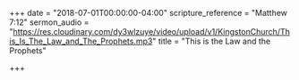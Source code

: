 +++
date = "2018-07-01T00:00:00-04:00"
scripture_reference = "Matthew 7:12"
sermon_audio = "https://res.cloudinary.com/dy3wlzuye/video/upload/v1/KingstonChurch/This_Is_The_Law_and_The_Prophets.mp3"
title = "This is the Law and the Prophets"

+++
